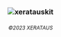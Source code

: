    <h3 align="middle">

![xeratauskit](https://user-images.githubusercontent.com/121004819/223860231-baa2cdf9-e137-45a9-bade-801159d9491f.gif)

 
   
  <h6 align="middle">


<sub>©2023 XERATAUS</sub>
